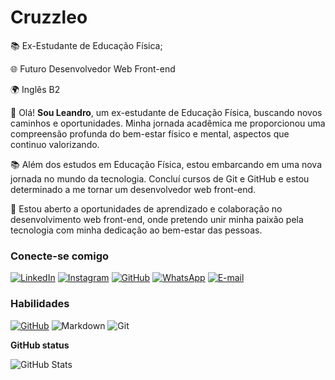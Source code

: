 # Cruzzleo

📚 Ex-Estudante de Educação Física;

🌐 Futuro Desenvolvedor Web Front-end

🌍 Inglês B2

👋 Olá! **Sou Leandro**, um ex-estudante de Educação Física, buscando novos caminhos e oportunidades. Minha jornada acadêmica me proporcionou uma compreensão profunda do bem-estar físico e mental, aspectos que continuo valorizando.

📚 Além dos estudos em Educação Física, estou embarcando em uma nova jornada no mundo da tecnologia. Concluí cursos de Git e GitHub e estou determinado a me tornar um desenvolvedor web front-end.

💼 Estou aberto a oportunidades de aprendizado e colaboração no desenvolvimento web front-end, onde pretendo unir minha paixão pela tecnologia com minha dedicação ao bem-estar das pessoas.

### Conecte-se comigo

[![LinkedIn](https://img.shields.io/badge/LinkedIn-0077B5?style=for-the-badge&logo=linkedin&logoColor=white)](https://www.linkedin.com/in/leandro-cruz-9ab17a2b3/)
[![Instagram](https://img.shields.io/badge/-Instagram-%23E4405F?style=for-the-badge&logo=instagram&logoColor=white)](https://www.instagram.com/leanddro_cruz/)
[![GitHub](https://img.shields.io/badge/GitHub-100000?style=for-the-badge&logo=github&logoColor=white)](https://github.com/Cruzzleo)
[![WhatsApp](https://img.shields.io/badge/WhatsApp-25D366?style=for-the-badge&logo=whatsapp&logoColor=white)](https://wa.me/55+11+S974761727)
[![E-mail](https://img.shields.io/badge/-Email-000?style=for-the-badge&logo=microsoft-outlook&logoColor=007BFF)](mailto:cruzz_leandro@icloud.com)

### Habilidades

[![GitHub](https://img.shields.io/badge/GitHub-100000?style=for-the-badge&logo=github&logoColor=white)](https://github.com/Cruzzleo) ![Markdown](https://img.shields.io/badge/Markdown-000?style=for-the-badge&logo=markdown) ![Git](https://img.shields.io/badge/GIT-E44C30?style=for-the-badge&logo=git&logoColor=white)

**GitHub status**

![GitHub Stats](https://github-readme-stats.vercel.app/api?username=Cruzzleo&theme=transparent&bg_color=000&border_color=30A3DC&show_icons=true&icon_color=30A3DC&title_color=E94D5F&text_color=FFF)
